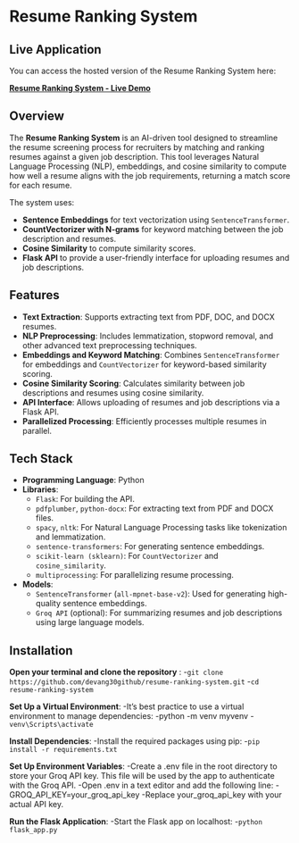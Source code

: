 # Resume Ranking System

## Live Application

You can access the hosted version of the Resume Ranking System here:

[**Resume Ranking System - Live Demo**](https://resume-ranking-system-devang-gawade.streamlit.app/)

## Overview

The **Resume Ranking System** is an AI-driven tool designed to streamline the resume screening process for recruiters by matching and ranking resumes against a given job description. This tool leverages Natural Language Processing (NLP), embeddings, and cosine similarity to compute how well a resume aligns with the job requirements, returning a match score for each resume.

The system uses:

- **Sentence Embeddings** for text vectorization using `SentenceTransformer`.
- **CountVectorizer with N-grams** for keyword matching between the job description and resumes.
- **Cosine Similarity** to compute similarity scores.
- **Flask API** to provide a user-friendly interface for uploading resumes and job descriptions.

## Features

- **Text Extraction**: Supports extracting text from PDF, DOC, and DOCX resumes.
- **NLP Preprocessing**: Includes lemmatization, stopword removal, and other advanced text preprocessing techniques.
- **Embeddings and Keyword Matching**: Combines `SentenceTransformer` for embeddings and `CountVectorizer` for keyword-based similarity scoring.
- **Cosine Similarity Scoring**: Calculates similarity between job descriptions and resumes using cosine similarity.
- **API Interface**: Allows uploading of resumes and job descriptions via a Flask API.
- **Parallelized Processing**: Efficiently processes multiple resumes in parallel.

## Tech Stack

- **Programming Language**: Python
- **Libraries**:
  - `Flask`: For building the API.
  - `pdfplumber`, `python-docx`: For extracting text from PDF and DOCX files.
  - `spacy`, `nltk`: For Natural Language Processing tasks like tokenization and lemmatization.
  - `sentence-transformers`: For generating sentence embeddings.
  - `scikit-learn (sklearn)`: For `CountVectorizer` and `cosine_similarity`.
  - `multiprocessing`: For parallelizing resume processing.
- **Models**:
  - `SentenceTransformer` (`all-mpnet-base-v2`): Used for generating high-quality sentence embeddings.
  - `Groq API` (optional): For summarizing resumes and job descriptions using large language models.

## Installation

**Open your terminal and clone the repository** : -`git clone https://github.com/devang30github/resume-ranking-system.git` -`cd resume-ranking-system`

**Set Up a Virtual Environment**:
-It’s best practice to use a virtual environment to manage dependencies:
-python -m venv myvenv -`venv\Scripts\activate`

**Install Dependencies**:
-Install the required packages using pip: -`pip install -r requirements.txt`

**Set Up Environment Variables**:
-Create a .env file in the root directory to store your Groq API key. This file will be used by the app to authenticate with the Groq API.
-Open .env in a text editor and add the following line:
-GROQ_API_KEY=your_groq_api_key
-Replace your_groq_api_key with your actual API key.

**Run the Flask Application**:
-Start the Flask app on localhost: -`python flask_app.py`
